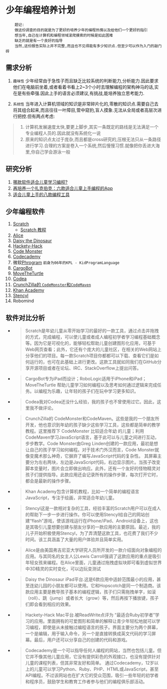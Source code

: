 # 少年编程培养计划

		题记:
		做这份调查的目的就是为了更好的培养少年的编程热情以及给他们一个更好的指引  
		想当年,自己在计算机和编程领域滚爬摸索的时候是如此困难  
		缺乏的就是有一个良好的指导  
		当然,这份报告实际上并不完整,而且也不见得能有多少知识点.但至少可以作为入门的敲门砖

## 需求分析

1. `趣味性` 少年经常由于急性子而且缺乏比较系统的判断能力,分析能力.因此要求他们在电脑前坐着,或者看着书看上2~3个小时去理解编程的架构神马的话,实在是有些牵强.因此上手的语言必须建议,有挑战,能培养独立思考能力.

2. `系统性` 当年进入计算机领域的知识是非常碎片化的,零散的知识点.需要自己去将其组合起来,而且往往一叶障目,管中窥豹,盲人摸象.无法从全局或者高层次进行把控.但有两点考虑:  
		
> 1. 计算机发展速度太快,要更上脚步,其实一条既定的路线是无法满足一个专业编程人员的.因此就没有系统化一说  
> 2. 原来的知识点太过于庞杂,而且都是cross研究的,压根无法只从一条路径进行学习.合理的方案是卷入一个系统,然后慢慢习惯.就像把你丢进大海里,你自己学会游泳一般

## 研究分析

1. [哪款软件适合儿童学习编程?](http://hi.baidu.com/etring/item/6a9e7339f6a314637c034bf2 "Go to know more at baidu.com")
2. [再培养一个扎克伯克：六款适合儿童上手编程的App](http://www.csdn.net/article/2013-04-23/2815010-6-Coding-Apps-For-Kids)
3. [适合儿童上手的八款编程工具](http://www.csdn.net/article/2013-02-18/2814171-kids-can-code)


## 少年编程软件

1. [Scratch](http://scratch.mit.edu/)  
	* [Scratch 教程](http://www.cnbeta.com/articles/81201.htm)
2. [Alice](http://www.alice.org/index.php)
3. [Daisy the Dinosaur](http://www.daisythedinosaur.com/)
4. [Hackety-Hack](http://hackety.com/)
5. [Code Monster](http://www.crunchzilla.com/code-monster)
6. [Codecademy](http://www.codecademy.com/#!/exercises/0)
7. 微软[Phrogram](http://phrogram.com/media/) `前身为06年的KPL - KidProgramLanguage`
8. [CargoBot](http://twolivesleft.com/CargoBot)
9. [MoveTheTurtle](http://www.movetheturtle.com)
10. [Codea](http://twolivesleft.com/Codea)
11. [CrunchZilla的 `CodeMonster`和`CodeMaven`](http://www.crunchzilla.com/)
12. [Khan Academy](http://www.khanacademy.org/cs)
13. [Stencyl](http://www.stencyl.com/)
14. Robomind

## 软件对比分析


* > Scratch是年幼儿童从零开始学习的最好的一款工具，通过点击并拖拽的方式，完成编程，可以使儿童或者成人编程初学者学习编程基础概念等。因为它是可视化的，能够轻松帮助儿童创建图形化应用，可基于Web网页查看；此外，它还有个庞大的儿童社区，在相关的Web网站上分享他们的项目。每一款Scratch项目你都都可以下载、查看它们是如何运行的，也可在此基础上进行更改。这款工具就如同我们在GitHub分享开源项目或者在论坛、IRC、StackOverflow上提出问答。

* > CargoBot专为iPad而设计；RoboLogic适用于iPhone和iPad；MoveTheTurtle 帮助儿童学习如何编程以及思考如何通过逻辑来完成任务。以编程为乐趣，让年轻的孩子们在玩中学习更多知识。

* > Codea我对Codea还没什么经验，我的孩子也不曾使用过它。因此，这里我不做评论。

* > CrunchZilla的 CodeMonster和CodeMaven。这些是我的一个朋友所开发，他也意识到年幼的孩子缺少这些学习工具，这些都是简单的教学教程。这里推荐下 CodeMonster 比较适合年幼 的儿童；利用CodeMaven学习JavaScript语言，基于此可以与儿童之间进行互动，步步教学。Code Monster由Greg Linden创建的一款应用，最初是想让自己的孩子学习如何编程。对于技术门外汉而言，Code Monster就像变魔术那么神奇，它摒弃了编写JavaScript代码的复杂性。
其屏幕主要分为左右两块，左边是JavaScript代码，右边显示图片。当孩子改变脚本变量时，图片会立即做出响应。此外，还有一个友好的怪物精灵对孩子们提供指导。此款应用还会记录所有的操作步骤，每次打开它时，都会是最新的操作步骤。

* > Khan Academy包含计算机教程，比如一个简单的编程语言JavaScript，专注于绘画，非常适合年幼儿童。

* > Stencyl这是一款相对复杂的工具，经验丰富的Scratch用户可以在成人的帮助下一步一步进行操作。你可以使用Stencyl给自己的网站创建“flash”游戏，使该游戏运行在iPhone/iPad、Android设备上，这也是其吸引儿童想要创建与朋友分享的一款应用的主要原因。最近，我的儿子开始积极使用Stencyl，为了弄清楚这款工具，也花费了我们不少时间。该工具涵盖了大量的用户体验并且简单实用。

* > Alice是由美国弗吉尼亚大学研究人员所开发的一款介绍面向对象编程的应用。与其同名的女主人公Lewis Carroll强调了这款应用的重点是吸引年轻女孩来编程。在Alice里面，儿童通过拖拽虚拟块即可看到虚拟世界中3D精灵的实时变化，可以边玩变测试

* > Daisy the Dinosaur iPad平台.这是6款应用中适龄范围最小的应用，甚至连幼儿园的小朋友都可以使用。它和Hopscotch是同一个制造商。该款应用主要是教导孩子基本的编程逻辑，孩子们只需拖拽单字，如滚（roll）、跳（jump）或者长大（grow）等，然后再按下播放键，孩子们即会看到相应的效果。

* > Hackety-Hack Mac平台.被ReadWrite点评为 “最适合Ruby初学者”学习的应用。里面拥有的可爱图形和简单的解释让青少年轻松地就可以学习编程，即使是从未接触过编程语言的孩子。界面主要分为两个屏幕，一个是编辑，用于输入命令，另一个是直接转换成英文代码的学习屏幕。最后，用户还可以分享自己的创建的代码和游戏。

* > Codecademy是一个可以指导任何人编程的网站，当然也包括儿童。但它并不像其他儿童应用，它没有提供彩色的外观接口，也没有提供针对儿童的课程列表，但其非常友好和简单。
通过Codecademy，12岁以上的儿童可以学习Python、Ruby、PHP、HTML或JavaScript，甚至API编程。不过该网站也在扩大它的受众范围，吸引一些年轻的初学者和程序员，鼓励学生和教育工作者参与他们的编程俱乐部活动。